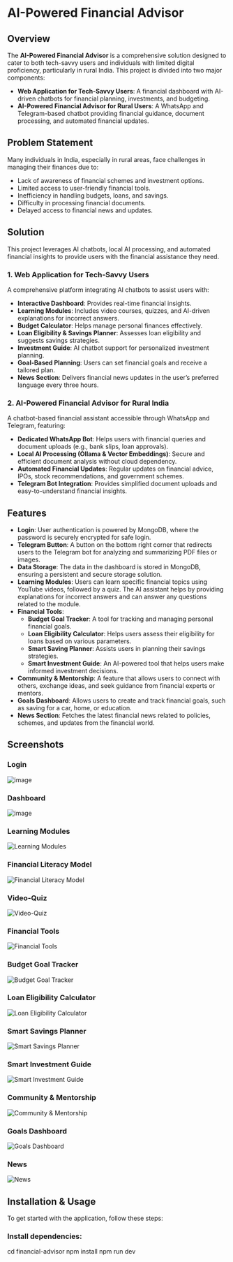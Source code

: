 # AI-Powered Financial Advisor

## Overview

The **AI-Powered Financial Advisor** is a comprehensive solution designed to cater to both tech-savvy users and individuals with limited digital proficiency, particularly in rural India. This project is divided into two major components:

- **Web Application for Tech-Savvy Users**: A financial dashboard with AI-driven chatbots for financial planning, investments, and budgeting.
- **AI-Powered Financial Advisor for Rural Users**: A WhatsApp and Telegram-based chatbot providing financial guidance, document processing, and automated financial updates.

## Problem Statement

Many individuals in India, especially in rural areas, face challenges in managing their finances due to:

- Lack of awareness of financial schemes and investment options.
- Limited access to user-friendly financial tools.
- Inefficiency in handling budgets, loans, and savings.
- Difficulty in processing financial documents.
- Delayed access to financial news and updates.

## Solution

This project leverages AI chatbots, local AI processing, and automated financial insights to provide users with the financial assistance they need.

### 1. Web Application for Tech-Savvy Users

A comprehensive platform integrating AI chatbots to assist users with:

- **Interactive Dashboard**: Provides real-time financial insights.
- **Learning Modules**: Includes video courses, quizzes, and AI-driven explanations for incorrect answers.
- **Budget Calculator**: Helps manage personal finances effectively.
- **Loan Eligibility & Savings Planner**: Assesses loan eligibility and suggests savings strategies.
- **Investment Guide**: AI chatbot support for personalized investment planning.
- **Goal-Based Planning**: Users can set financial goals and receive a tailored plan.
- **News Section**: Delivers financial news updates in the user’s preferred language every three hours.

### 2. AI-Powered Financial Advisor for Rural India

A chatbot-based financial assistant accessible through WhatsApp and Telegram, featuring:

- **Dedicated WhatsApp Bot**: Helps users with financial queries and document uploads (e.g., bank slips, loan approvals).
- **Local AI Processing (Ollama & Vector Embeddings)**: Secure and efficient document analysis without cloud dependency.
- **Automated Financial Updates**: Regular updates on financial advice, IPOs, stock recommendations, and government schemes.
- **Telegram Bot Integration**: Provides simplified document uploads and easy-to-understand financial insights.

## Features

- **Login**: User authentication is powered by MongoDB, where the password is securely encrypted for safe login.
- **Telegram Button**: A button on the bottom right corner that redirects users to the Telegram bot for analyzing and summarizing PDF files or images.
- **Data Storage**: The data in the dashboard is stored in MongoDB, ensuring a persistent and secure storage solution.
- **Learning Modules**: Users can learn specific financial topics using YouTube videos, followed by a quiz. The AI assistant helps by providing explanations for incorrect answers and can answer any questions related to the module.
- **Financial Tools**:
  - **Budget Goal Tracker**: A tool for tracking and managing personal financial goals.
  - **Loan Eligibility Calculator**: Helps users assess their eligibility for loans based on various parameters.
  - **Smart Saving Planner**: Assists users in planning their savings strategies.
  - **Smart Investment Guide**: An AI-powered tool that helps users make informed investment decisions.
- **Community & Mentorship**: A feature that allows users to connect with others, exchange ideas, and seek guidance from financial experts or mentors.
- **Goals Dashboard**: Allows users to create and track financial goals, such as saving for a car, home, or education.
- **News Section**: Fetches the latest financial news related to policies, schemes, and updates from the financial world.

## Screenshots

### Login

![image](https://github.com/user-attachments/assets/6caffe20-8fca-43ed-b7ac-40518dd0ddfd)



### Dashboard

![image](https://github.com/user-attachments/assets/9e59066f-bcd9-4004-a2ca-babd8fb80c7d)

### Learning Modules

![Learning Modules](<img/Screenshot 2025-02-09 193453.png>)

### Financial Literacy Model

![Financial Literacy Model](<img/Screenshot 2025-02-09 193515.png>)

### Video-Quiz

![Video-Quiz](<img/Screenshot 2025-02-09 193521.png>)

### Financial Tools

![Financial Tools](<img/Screenshot 2025-02-09 193629.png>)

### Budget Goal Tracker

![Budget Goal Tracker](<img/Screenshot 2025-02-09 193530.png>)

### Loan Eligibility Calculator

![Loan Eligibility Calculator](<img/Screenshot 2025-02-09 193538.png>)

### Smart Savings Planner

![Smart Savings Planner](<img/Screenshot 2025-02-09 193550.png>)

### Smart Investment Guide

![Smart Investment Guide](<img/Screenshot 2025-02-09 193558.png>)

### Community & Mentorship

![Community & Mentorship](<img/Screenshot 2025-02-09 193610.png>)

### Goals Dashboard

![Goals Dashboard](<img/Screenshot 2025-02-09 193620.png>)

### News

![News](<img/Screenshot 2025-02-09 193636.png>)

## Installation & Usage

To get started with the application, follow these steps:

### Install dependencies:

cd financial-advisor
npm install
npm run dev
